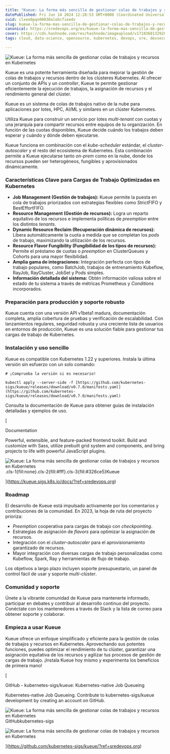 ```yaml
---
title: "Kueue: La forma más sencilla de gestionar colas de trabajos y recursos en Kubernetes"
datePublished: Fri Jun 14 2024 12:28:53 GMT+0000 (Coordinated Universal Time)
cuid: clxeo0pqn00030alebcfieedv
slug: kueue-la-forma-mas-sencilla-de-gestionar-colas-de-trabajos-y-recursos-en-kubernetes-1-1
canonical: https://sredevops.org/es/kueue-la-forma-mas-sencilla-de-gestionar-colas-de-trabajos-y-recursos-en-kubernetes/
cover: https://cdn.hashnode.com/res/hashnode/imageupload/v1718368132920/6d0902dd-421e-4ab8-826d-666d419c6175.svg
tags: cloud, data-science, opensource, kubernetes, devops, sre, devsecops, espanol, mlops

---
```


![Kueue: La forma más sencilla de gestionar colas de trabajos y recursos en Kubernetes](https://cdn.hashnode.com/res/hashnode/imageupload/v1718368131780/fede0fbe-0eb0-429b-918b-7555a9403815.svg)

Kueue es una potente herramienta diseñada para mejorar la gestión de colas de trabajos y recursos dentro de los clústeres Kubernetes. Al ofrecer un conjunto de APIs y un _controller_, Kueue te permite gestionar eficientemente la ejecución de trabajos, la asignación de recursos y el rendimiento general del clúster.

Kueue es un sistema de colas de trabajos nativo de la nube para aplicaciones por lotes, HPC, AI/ML y similares en un clúster Kubernetes.

Utiliza Kueue para construir un servicio por lotes _multi-tenant_ con cuotas y una jerarquía para compartir recursos entre equipos de tu organización. En función de las cuotas disponibles, Kueue decide cuándo los trabajos deben esperar y cuándo y dónde deben ejecutarse.

Kueue funciona en combinación con el _kube-scheduler_ estándar, el _cluster-autoscaler_ y el resto del ecosistema de Kubernetes. Esta combinación permite a Kueue ejecutarse tanto _on-prem_ como en la nube, donde los recursos pueden ser heterogéneos, fungibles y aprovisionados dinámicamente.

### Características Clave para Cargas de Trabajo Optimizadas en Kubernetes

*   **Job Management (Gestión de trabajos):** Kueue permite la puesta en cola de trabajos priorizados con estrategias flexibles como StrictFIFO y BestEffortFIFO.
*   **Resource Management (Gestión de recursos):** Logra un reparto equitativo de los recursos e implementa políticas de _preemption_ entre los distintos _tenants_.
*   **Dynamic Resource Reclaim (Recuperación dinámica de recursos):** Libera automáticamente la cuota a medida que se completan los _pods_ de trabajo, maximizando la utilización de los recursos.
*   **Resource Flavor Fungibility (Fungibilidad de los tipos de recursos):** Permite el préstamo de cuotas o _preemption_ en ClusterQueues y Cohorts para una mayor flexibilidad.
*   **Amplia gama de integraciones:** Integración perfecta con tipos de trabajo populares, como BatchJob, trabajos de entrenamiento Kubeflow, RayJob, RayCluster, JobSet y Pods simples.
*   **Información detallada del sistema:** Obtén información valiosa sobre el estado de tu sistema a través de métricas Prometheus y _Conditions_ incorporados.

### Preparación para producción y soporte robusto

Kueue cuenta con una versión API v1beta1 madura, documentación completa, amplia cobertura de pruebas y verificación de escalabilidad. Con lanzamientos regulares, seguridad robusta y una creciente lista de usuarios en entornos de producción, Kueue es una solución fiable para gestionar tus cargas de trabajo de Kubernetes.

### Instalación y uso sencillo

Kueue es compatible con Kubernetes 1.22 y superiores. Instala la última versión sin esfuerzo con un solo comando:

    # ¡Comprueba la versión si es necesario!
    
    kubectl apply --server-side -f [https://github.com/kubernetes-sigs/kueue/releases/download/v0.7.0/manifests.yaml](https://github.com/kubernetes-sigs/kueue/releases/download/v0.7.0/manifests.yaml)
    

Consulta la documentación de Kueue para obtener guías de instalación detalladas y ejemplos de uso.

[

Documentation

Powerful, extensible, and feature-packed frontend toolkit. Build and customize with Sass, utilize prebuilt grid system and components, and bring projects to life with powerful JavaScript plugins.

![Kueue: La forma más sencilla de gestionar colas de trabajos y recursos en Kubernetes](https://cdn.hashnode.com/res/hashnode/imageupload/v1718368132295/42b48e9f-3394-4c97-a8c1-fe2d78b976ac.png).cls-1{fill:none}.cls-2{fill:#fff}.cls-3{fill:#326ce5}Kueue



](https://kueue.sigs.k8s.io/docs/?ref=sredevops.org)

### Roadmap

El desarrollo de Kueue está impulsado activamente por los comentarios y contribuciones de la comunidad. En 2023, la hoja de ruta del proyecto prioriza:

*   _Preemption_ cooperativa para cargas de trabajo con _checkpointing_.
*   Estrategias de asignación de _flavors_ para optimizar la asignación de recursos.
*   Integración con el _cluster-autoscaler_ para el aprovisionamiento garantizado de recursos.
*   Mayor integración con diversas cargas de trabajo personalizadas como Kubeflow, Spark, Ray y herramientas de flujo de trabajo.

Los objetivos a largo plazo incluyen soporte presupuestario, un panel de control fácil de usar y soporte _multi-clúster_.

### Comunidad y soporte

Únete a la vibrante comunidad de Kueue para mantenerte informado, participar en debates y contribuir al desarrollo continuo del proyecto. Conéctate con los mantenedores a través de Slack y la lista de correo para obtener soporte y colaborar.

### Empieza a usar Kueue

Kueue ofrece un enfoque simplificado y eficiente para la gestión de colas de trabajos y recursos en Kubernetes. Aprovechando sus potentes funciones, puedes optimizar el rendimiento de tu clúster, garantizar una asignación equitativa de los recursos y agilizar tus procesos de gestión de cargas de trabajo. ¡Instala Kueue hoy mismo y experimenta los beneficios de primera mano!

[

GitHub - kubernetes-sigs/kueue: Kubernetes-native Job Queueing

Kubernetes-native Job Queueing. Contribute to kubernetes-sigs/kueue development by creating an account on GitHub.

![Kueue: La forma más sencilla de gestionar colas de trabajos y recursos en Kubernetes](https://cdn.hashnode.com/res/hashnode/imageupload/v1718368132498/68d0c9aa-1b73-445c-b534-ac3cbab68d96.svg)GitHubkubernetes-sigs

![Kueue: La forma más sencilla de gestionar colas de trabajos y recursos en Kubernetes](https://cdn.hashnode.com/res/hashnode/imageupload/v1718368132713/8690f8c9-d7ca-4d68-a854-15d5a5e821e0.png)

](https://github.com/kubernetes-sigs/kueue/?ref=sredevops.org)